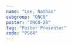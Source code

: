 ```yaml
---
name: "Lee, Nathan"
subgroup: "ONCO"
poster: "ONCO-28"
tag: "Poster Presenter"
code: "PS04"
---
```

